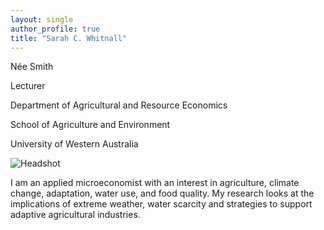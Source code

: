 ```yaml
---
layout: single
author_profile: true
title: "Sarah C. Whitnall"
---
```


N&#233;e Smith

Lecturer

Department of Agricultural and Resource Economics

School of Agriculture and Environment

University of Western Australia

![Headshot](/assets/Headshot.jpeg)

I am an applied microeconomist with an interest in agriculture, climate change, adaptation, water use, and food quality.
My research looks at the implications of extreme weather, water scarcity and strategies to support adaptive agricultural industries.
